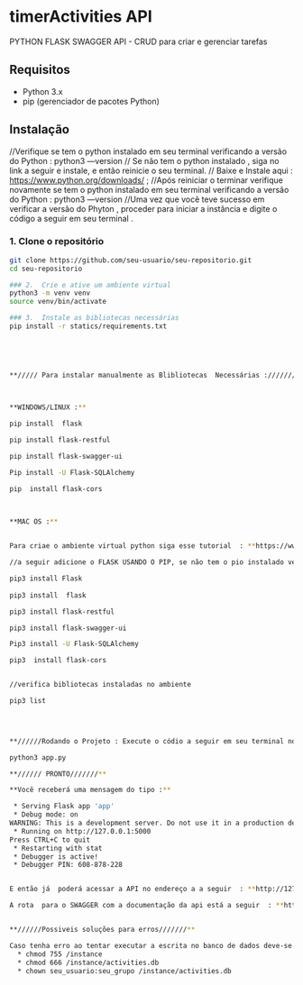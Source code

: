 # timerActivities API
PYTHON FLASK SWAGGER API - CRUD para criar e gerenciar tarefas
 
## Requisitos

- Python 3.x
- pip (gerenciador de pacotes Python)

## Instalação

//Verifique se tem o python instalado em seu terminal verificando a versão do Python   : 
python3 —version
// Se não tem o python instalado , siga no link a seguir e instale, e então reinicie o seu terminal.
// Baixe e Instale aqui : https://www.python.org/downloads/ ; 
//Após reiniciar o terminar verifique novamente se tem o python instalado em seu terminal verificando a versão do Python   : 
python3 —version
//Uma vez que você teve sucesso em verificar a versão do Phyton , proceder para iniciar a instância e digite o código a seguir em seu terminal . 



### 1. Clone o repositório

```bash
git clone https://github.com/seu-usuario/seu-repositorio.git
cd seu-repositorio

### 2.  Crie e ative um ambiente virtual
python3 -m venv venv
source venv/bin/activate

### 3.  Instale as bibliotecas necessárias
pip install -r statics/requirements.txt



 
 
**///// Para instalar manualmente as Blibliotecas  Necessárias :///////**

 

**WINDOWS/LINUX :**

pip install  flask

pip install flask-restful

pip install flask-swagger-ui

Pip install -U Flask-SQLAlchemy

pip  install flask-cors


 
**MAC OS :**

 
Para criae o ambiente virtual python siga esse tutorial  : **https://www.youtube.com/watch?v=0hInltB9QNY**

//a seguir adicione o FLASK USANDO O PIP, se não tem o pio instalado verifique este tutorial : **https://www.youtube.com/watch?v=B1Qcb5xQ96M**

pip3 install Flask
  
pip3 install  flask

pip3 install flask-restful

pip3 install flask-swagger-ui

Pip3 install -U Flask-SQLAlchemy

pip3  install flask-cors


//verifica bibliotecas instaladas no ambiente

pip3 list


 

**//////Rodando o Projeto : Execute o códio a seguir em seu terminal no diretorio de seu projeto em que seu arquivo app.py esta loalizado .///////**

python3 app.py      

**////// PRONTO///////**

**Você receberá uma mensagem do tipo :**

 * Serving Flask app 'app'
 * Debug mode: on
WARNING: This is a development server. Do not use it in a production deployment. Use a production WSGI server instead.
 * Running on http://127.0.0.1:5000
Press CTRL+C to quit
 * Restarting with stat
 * Debugger is active!
 * Debugger PIN: 608-878-228


E então já  poderá acessar a API no endereço a a seguir  : **http://127.0.0.1:5000**  :

A rota  para o SWAGGER com a documentação da api está a seguir  : **http://127.0.0.1:5000/swagger/**


**//////Possiveis soluções para erros///////**

Caso tenha erro ao tentar executar a escrita no banco de dados deve-se verificar e corrigir a permissão de escrita do arquivo e respectivo diretorio, conforme a seguir :  
  * chmod 755 /instance
  * chmod 666 /instance/activities.db
  * chown seu_usuario:seu_grupo /instance/activities.db 
